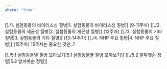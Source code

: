 ```yaml
---
share: "true"
---
```


[[./1. 실험동물의 바이러스성 질병|1. 실험동물의 바이러스성 질병]] (9-11주차)
[[./2. 실험동물의 세균성 질병|2. 실험동물의 세균성 질병]] (12주차)
[[./3. 실험동물의 기타 질병|3. 실험동물의 기타 질병]] (13-14주차)
[[./4. NHP 주요 질병|4. NHP 주요 질병]] (15주차)
15주차는 중요한 것만..?

[[./5.1 실험동물별 질병 모아보기|5.1 실험동물별 질병 모아보기]]
[[./5.2 알파벳순 정렬|5.2 알파벳순 정렬]]

